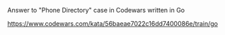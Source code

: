 Answer to "Phone Directory" case in Codewars written in Go

https://www.codewars.com/kata/56baeae7022c16dd7400086e/train/go